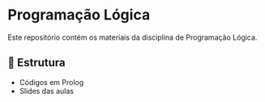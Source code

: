 # Programação Lógica

Este repositório contém os materiais da disciplina de Programação Lógica.

## 📁 Estrutura
- Códigos em Prolog
- Slides das aulas



